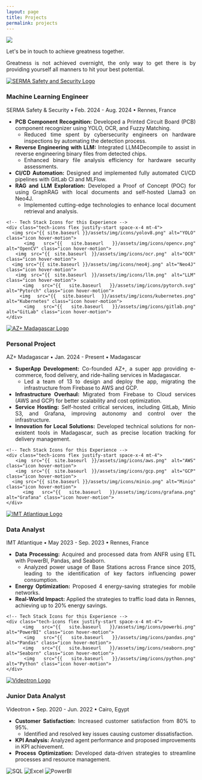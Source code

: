 ```yaml
---
layout: page
title: Projects
permalink: projects
---
```


<div style="text-align: justify">
  <img class="mx-auto !mb-0" src="{{site.baseurl}}/assets/img/card.PNG">
  <p class="!py-0 !mb-0 dark:text-slate-300">Let's be in touch to achieve greatness together.</p>
  <p class="text-gray-500 dark:text-slate-400 !py-0 !mt-0 !text-xs">Greatness is not achieved overnight, the only way to get there is by providing yourself all manners to hit your best potential.</p>
  
<section id="experience" class="my-8">
  <div class="timeline-line"></div> <!-- Blue timeline line -->

  <!-- SERMA Safety & Security Experience -->
  <div class="experience-section">
    <div class="timeline-dot"></div> <!-- Blue timeline dot -->
    <div class="flex items-start">
      <a href="https://www.serma-safety-security.com/en/" target="_blank">
        <img src="{{ site.baseurl }}/assets/img/icons/serma.png" alt="SERMA Safety and Security Logo" class="icon">
      </a>
      <div>
        <h3 class="text-gray-700 dark:text-stone-100">Machine Learning Engineer</h3>
        <div class="flex justify-between items-center">
          <p class="location-date text-gray-700 dark:text-stone-100">SERMA Safety & Security • Feb. 2024 - Aug. 2024 • Rennes, France</p>
        </div>
      </div>
    </div>
    <ul class="list-disc list-inside text-gray-500 dark:text-stone-100">
      <li>
        <strong>PCB Component Recognition:</strong> Developed a Printed Circuit Board (PCB) component recognizer using YOLO, OCR, and Fuzzy Matching.
        <ul class="list-disc list-inside text-gray-500 dark:text-stone-100 ml-5">
          <li>Reduced time spent by cybersecurity engineers on hardware inspections by automating the detection process.</li>
        </ul>
      </li>
      <li>
        <strong>Reverse Engineering with LLM:</strong> Integrated LLM4Decompile to assist in reverse engineering binary files from detected chips.
        <ul class="list-disc list-inside text-gray-500 dark:text-stone-100 ml-5">
          <li>Enhanced binary file analysis efficiency for hardware security assessments.</li>
        </ul>
      </li>
      <li>
        <strong>CI/CD Automation:</strong> Designed and implemented fully automated CI/CD pipelines with GitLab CI and MLFlow.
      </li>
      <li>
        <strong>RAG and LLM Exploration:</strong> Developed a Proof of Concept (POC) for using GraphRAG with local documents and self-hosted Llama3 on Neo4J.
        <ul class="list-disc list-inside text-gray-500 dark:text-stone-100 ml-5">
          <li>Implemented cutting-edge technologies to enhance local document retrieval and analysis.</li>
        </ul>
      </li>
    </ul>

    <!-- Tech Stack Icons for this Experience -->
    <div class="tech-icons flex justify-start space-x-4 mt-4">
      <img src="{{ site.baseurl }}/assets/img/icons/yolov8.png" alt="YOLO" class="icon hover-motion">
      <img src="{{ site.baseurl }}/assets/img/icons/opencv.png" alt="OpenCV" class="icon hover-motion">
      <img src="{{ site.baseurl }}/assets/img/icons/ocr.png" alt="OCR" class="icon hover-motion">
      <img src="{{ site.baseurl }}/assets/img/icons/neo4j.png" alt="Neo4J" class="icon hover-motion">
      <img src="{{ site.baseurl }}/assets/img/icons/llm.png" alt="LLM" class="icon hover-motion">
      <img src="{{ site.baseurl }}/assets/img/icons/pytorch.svg" alt="Pytorch" class="icon hover-motion">
      <img src="{{ site.baseurl }}/assets/img/icons/kubernetes.png" alt="Kubernetes" class="icon hover-motion">
      <img src="{{ site.baseurl }}/assets/img/icons/gitlab.png" alt="GitLab" class="icon hover-motion">
    </div>
  </div>

  <!-- AZ+ Madagascar Experience -->
  <div class="experience-section">
    <div class="timeline-dot"></div> <!-- Blue timeline dot -->
    <div class="flex items-start">
      <a href="https://www.azplus.mg/" target="_blank">
        <img src="{{ site.baseurl }}/assets/img/icons/azplus.png" alt="AZ+ Madagascar Logo" class="icon">
      </a>
      <div>
        <h3 class="text-gray-700 dark:text-stone-100">Personal Project</h3>
        <div class="flex justify-between items-center">
          <p class="location-date text-gray-700 dark:text-stone-100">AZ+ Madagascar • Jan. 2024 - Present • Madagascar</p>
        </div>
      </div>
    </div>
    <ul class="list-disc list-inside text-gray-500 dark:text-stone-100">
      <li>
        <strong>SuperApp Development:</strong> Co-founded AZ+, a super app providing e-commerce, food delivery, and ride-hailing services in Madagascar.
        <ul class="list-disc list-inside text-gray-500 dark:text-stone-100 ml-5">
          <li>Led a team of 13 to design and deploy the app, migrating the infrastructure from Firebase to AWS and GCP.</li>
        </ul>
      </li>
      <li>
        <strong>Infrastructure Overhaul:</strong> Migrated from Firebase to Cloud services (AWS and GCP) for better scalability and cost optimization.
      </li>
      <li>
        <strong>Service Hosting:</strong> Self-hosted critical services, including GitLab, Minio S3, and Grafana, improving autonomy and control over the infrastructure.
      </li>
      <li>
        <strong>Innovation for Local Solutions:</strong> Developed technical solutions for non-existent tools in Madagascar, such as precise location tracking for delivery management.
      </li>
    </ul>

    <!-- Tech Stack Icons for this Experience -->
    <div class="tech-icons flex justify-start space-x-4 mt-4">
      <img src="{{ site.baseurl }}/assets/img/icons/aws.png" alt="AWS" class="icon hover-motion">
      <img src="{{ site.baseurl }}/assets/img/icons/gcp.png" alt="GCP" class="icon hover-motion">
      <img src="{{ site.baseurl }}/assets/img/icons/minio.png" alt="Minio" class="icon hover-motion">
      <img src="{{ site.baseurl }}/assets/img/icons/grafana.png" alt="Grafana" class="icon hover-motion">
    </div>
  </div>

  <!-- IMT Atlantique Experience -->
  <div class="experience-section">
    <div class="timeline-dot"></div> <!-- Blue timeline dot -->
    <div class="flex items-start">
      <a href="https://www.imt-atlantique.fr/en" target="_blank">
        <img src="{{ site.baseurl }}/assets/img/icons/imt.png" alt="IMT Atlantique Logo" class="icon">
      </a>
      <div>
        <h3 class="text-gray-700 dark:text-stone-100">Data Analyst</h3>
        <div class="flex justify-between items-center">
          <p class="location-date text-gray-700 dark:text-stone-100">IMT Atlantique • May 2023 - Sep. 2023 • Rennes, France</p>
        </div>
      </div>
    </div>
    <ul class="list-disc list-inside text-gray-500 dark:text-stone-100">
      <li>
        <strong>Data Processing:</strong> Acquired and processed data from ANFR using ETL with PowerBI, Pandas, and Seaborn.
        <ul class="list-disc list-inside text-gray-500 dark:text-stone-100 ml-5">
          <li>Analyzed power usage of Base Stations across France since 2015, leading to the identification of key factors influencing power consumption.</li>
        </ul>
      </li>
      <li>
        <strong>Energy Optimization:</strong> Proposed 4 energy-saving strategies for mobile networks.
      </li>
      <li>
        <strong>Real-World Impact:</strong> Applied the strategies to traffic load data in Rennes, achieving up to 20% energy savings.
      </li>
    </ul>

    <!-- Tech Stack Icons for this Experience -->
    <div class="tech-icons flex justify-start space-x-4 mt-4">
      <img src="{{ site.baseurl }}/assets/img/icons/powerbi.png" alt="PowerBI" class="icon hover-motion">
      <img src="{{ site.baseurl }}/assets/img/icons/pandas.png" alt="Pandas" class="icon hover-motion">
      <img src="{{ site.baseurl }}/assets/img/icons/seaborn.png" alt="Seaborn" class="icon hover-motion">
      <img src="{{ site.baseurl }}/assets/img/icons/python.png" alt="Python" class="icon hover-motion">
    </div>
  </div>

  <!-- Videotron Experience -->
  <div class="experience-section">
    <div class="timeline-dot"></div> <!-- Blue timeline dot -->
    <div class="flex items-start">
      <a href="https://www.videotron.com/en" target="_blank">
        <img src="{{ site.baseurl }}/assets/img/icons/videotron.png" alt="Videotron Logo" class="icon">
      </a>
      <div>
        <h3 class="text-gray-700 dark:text-stone-100">Junior Data Analyst</h3>
        <div class="flex justify-between items-center"> 
        <p class="location-date text-gray-700 dark:text-stone-100">Videotron • Sep. 2020 - Jun. 2022 • Cairo, Egypt</p> 
        </div> 
      </div> 
      </div> 
      <ul class="list-disc list-inside text-gray-500 dark:text-stone-100"> <li> <strong>Customer Satisfaction:</strong> Increased customer satisfaction from 80% to 95%. 
      <ul class="list-disc list-inside text-gray-500 dark:text-stone-100 ml-5"> 
      <li>Identified and resolved key issues causing customer dissatisfaction.</li> 
      </ul> </li> 
      <li> <strong>KPI Analysis:</strong> Analyzed agent performance and proposed improvements in KPI achievement. </li> 
      <li> <strong>Process Optimization:</strong> Developed data-driven strategies to streamline processes and resource management. </li> </ul>

  <!-- Tech Stack Icons for this Experience -->
<div class="tech-icons flex justify-start space-x-4 mt-4">
  <img src="{{ site.baseurl }}/assets/img/icons/sql.png" alt="SQL" class="icon hover-motion">
  <img src="{{ site.baseurl }}/assets/img/icons/excel.png" alt="Excel" class="icon hover-motion">
  <img src="{{ site.baseurl }}/assets/img/icons/powerbi.png" alt="PowerBI" class="icon hover-motion">
</div>


</div>

